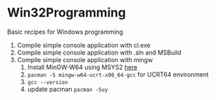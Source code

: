 # Win32Programming
Basic recipes for Windows programming

1. Compile simple console application with cl.exe
2. Compile simple console application with .sln and MSBuild
3. Compile simple console application with mingw
   1. Install MinGW-W64 using MSYS2 [here](https://www.msys2.org/)
   2. `pacman -S mingw-w64-ucrt-x86_64-gcc` for UCRT64 environment
   3. `gcc --version`
   4. update pacman `pacman -Suy`